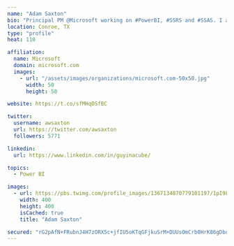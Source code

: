 ```yaml
---
name: "Adam Saxton"
bio: "Principal PM @Microsoft working on #PowerBI, #SSRS and #SSAS. I also go by @GuyInACube"
location: Conroe, TX
type: "profile"
heat: 110

affiliation:
  name: Microsoft
  domain: microsoft.com
  images:
    - url: "/assets/images/organizations/microsoft.com-50x50.jpg"
      width: 50
      height: 50

website: https://t.co/sfMHqOSfBC

twitter:
  username: awsaxton
  url: https://twitter.com/awsaxton
  followers: 5771

linkedin:
  url: https://www.linkedin.com/in/guyinacube/

topics:
  - Power BI

images:
  - url: https://pbs.twimg.com/profile_images/1367134870779101197/1pI9LWWn_400x400.jpg
    width: 400
    height: 400
    isCached: true
    title: "Adam Saxton"

secured: "rG2pAfN+FRubnJ4H7zORX5c+jfIU5oKTqGFjkuSrM+DUUsOmCrb0HrK86gDborZxh7RUFlKeRyfKJ2mpUgdsp+BG19M4NF1nBK6apiIrhyZ9SKJmcHUZRm8U59ejriytv/5bT6qOj8YoGK0b8Mfz44kVwMJiNm75BcUcr9oLPwM6Vc0sSaSm4h0Xf0F+9B6D1FZ40RkH5X2OtxcGfcIsSWZ16NexRQXYfav7TEFI9zlAHZGQ+KGJKGf3hmcr+dU3qnKRoGb0AQUwFa/X0odQ8PLP7/CijQZ4OEuJrumRiQe4mzewjKyQGxqC7QEEfLHMIqjwJjefpgr4iwvAy0CI+XsWXnT+xLsk2Bkc7kZ/D1lWQbUC86pIn1y90oV9klpuJVnZzbT4XKWDWAFiYzwLDE8+45AUKDKtwRdO522pRuk=;qSd8gai57zhYNMCIPW4yng=="
---
```


